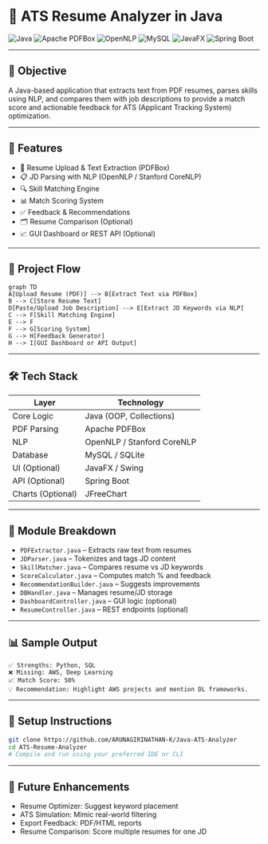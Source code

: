 # 🧠 ATS Resume Analyzer in Java

![Java](https://img.shields.io/badge/Java-Core%20%2B%20OOP-blue?logo=java)
![Apache PDFBox](https://img.shields.io/badge/Apache-PDFBox-orange?logo=apache)
![OpenNLP](https://img.shields.io/badge/NLP-OpenNLP%2FStanfordCoreNLP-green?logo=apache)
![MySQL](https://img.shields.io/badge/Database-MySQL%2FSQLite-lightgrey?logo=mysql)
![JavaFX](https://img.shields.io/badge/UI-JavaFX%2FSwing-purple?logo=openjdk)
![Spring Boot](https://img.shields.io/badge/API-Spring%20Boot-red?logo=spring)

---

## 🎯 Objective

A Java-based application that extracts text from PDF resumes, parses skills using NLP, and compares them with job descriptions to provide a match score and actionable feedback for ATS (Applicant Tracking System) optimization.

---

## 🧩 Features

- 📄 Resume Upload & Text Extraction (PDFBox)
- 📋 JD Parsing with NLP (OpenNLP / Stanford CoreNLP)
- 🔍 Skill Matching Engine
- 📊 Match Scoring System
- ✅ Feedback & Recommendations
- 🗂️ Resume Comparison (Optional)
- 📈 GUI Dashboard or REST API (Optional)

---

## 🚀 Project Flow

```mermaid
graph TD
A[Upload Resume (PDF)] --> B[Extract Text via PDFBox]
B --> C[Store Resume Text]
D[Paste/Upload Job Description] --> E[Extract JD Keywords via NLP]
C --> F[Skill Matching Engine]
E --> F
F --> G[Scoring System]
G --> H[Feedback Generator]
H --> I[GUI Dashboard or API Output]
```

---

## 🛠️ Tech Stack

| Layer | Technology |
|-------|------------|
| Core Logic | Java (OOP, Collections) |
| PDF Parsing | Apache PDFBox |
| NLP | OpenNLP / Stanford CoreNLP |
| Database | MySQL / SQLite |
| UI (Optional) | JavaFX / Swing |
| API (Optional) | Spring Boot |
| Charts (Optional) | JFreeChart |

---

## 📂 Module Breakdown

- `PDFExtractor.java` – Extracts raw text from resumes
- `JDParser.java` – Tokenizes and tags JD content
- `SkillMatcher.java` – Compares resume vs JD keywords
- `ScoreCalculator.java` – Computes match % and feedback
- `RecommendationBuilder.java` – Suggests improvements
- `DBHandler.java` – Manages resume/JD storage
- `DashboardController.java` – GUI logic (optional)
- `ResumeController.java` – REST endpoints (optional)

---

## 📊 Sample Output

```text
✅ Strengths: Python, SQL  
❌ Missing: AWS, Deep Learning  
📈 Match Score: 50%  
💡 Recommendation: Highlight AWS projects and mention DL frameworks.
```

---

## 📁 Setup Instructions

```bash
git clone https://github.com/ARUNAGIRINATHAN-K/Java-ATS-Analyzer
cd ATS-Resume-Analyzer
# Compile and run using your preferred IDE or CLI
```

---

## 🧠 Future Enhancements

- Resume Optimizer: Suggest keyword placement
- ATS Simulation: Mimic real-world filtering
- Export Feedback: PDF/HTML reports
- Resume Comparison: Score multiple resumes for one JD
